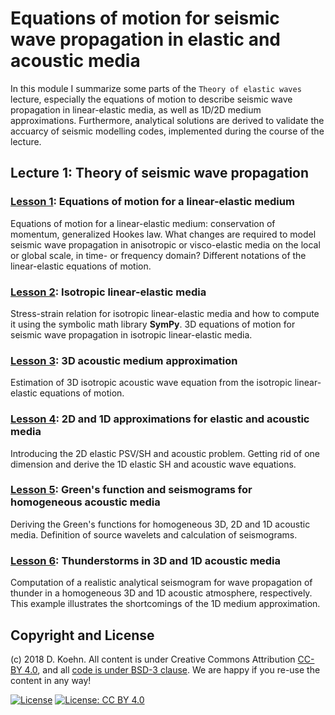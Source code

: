 # Equations of motion for seismic wave propagation in elastic and acoustic media

In this module I summarize some parts of the `Theory of elastic waves` lecture, especially the equations of motion to describe seismic wave propagation in linear-elastic media, as well as 1D/2D medium approximations. Furthermore, analytical 
solutions are derived to validate the accuarcy of seismic modelling codes, implemented during the course of the lecture.

## Lecture 1: Theory of seismic wave propagation

### [Lesson 1](http://nbviewer.ipython.org/urls/github.com/daniel-koehn/Theory-of-seismic-waves-II/tree/master/01_Analytical_solutions/1_Equations_of_motion_elastic_medium.ipynb): Equations of motion for a linear-elastic medium

Equations of motion for a linear-elastic medium: conservation of momentum, generalized Hookes law. What changes are required to model seismic wave propagation in anisotropic or visco-elastic media on the local or global scale, in 
time- or frequency domain? Different notations of the linear-elastic equations of motion.

### [Lesson 2](http://nbviewer.ipython.org/urls/github.com/daniel-koehn/Theory-of-seismic-waves-II/tree/master/01_Analytical_solutions/2_Isotropic_elastic_medium.ipynb): Isotropic linear-elastic media

Stress-strain relation for isotropic linear-elastic media and how to compute it using the symbolic math library **SymPy**. 3D equations of motion for seismic wave propagation in isotropic linear-elastic media.

### [Lesson 3](http://nbviewer.ipython.org/urls/github.com/daniel-koehn/Theory-of-seismic-waves-II/tree/master/01_Analytical_solutions/3_Acoustic_medium.ipynb): 3D acoustic medium approximation

Estimation of 3D isotropic acoustic wave equation from the isotropic linear-elastic equations of motion.

### [Lesson 4](http://nbviewer.ipython.org/urls/github.com/daniel-koehn/Theory-of-seismic-waves-II/tree/master/01_Analytical_solutions/4_2D_1D_elastic_acoustic_approx.ipynb): 2D and 1D approximations for elastic and acoustic media

Introducing the 2D elastic PSV/SH and acoustic problem. Getting rid of one dimension and derive the 1D elastic SH and acoustic wave equations.

### [Lesson 5](http://nbviewer.ipython.org/urls/github.com/daniel-koehn/Theory-of-seismic-waves-II/tree/master/01_Analytical_solutions/5_Greens_function_acoustic_1-3D.ipynb): Green's function and seismograms for homogeneous acoustic media

Deriving the Green's functions for homogeneous 3D, 2D and 1D acoustic media. Definition of source wavelets and calculation of seismograms.

### [Lesson 6](https://nbviewer.jupyter.org/github/daniel-koehn/Theory-of-seismic-waves-II/blob/master/01_Analytical_solutions/6_Thunderstorm_in_1D-3D_acoustic_media.ipynb): Thunderstorms in 3D and 1D acoustic media

Computation of a realistic analytical seismogram for wave propagation of thunder in a homogeneous 3D and 1D acoustic atmosphere, respectively. This example illustrates the shortcomings of the 1D medium approximation.

## Copyright and License

(c) 2018 D. Koehn. All content is under Creative Commons Attribution [CC-BY 4.0](https://creativecommons.org/licenses/by/4.0/legalcode.txt), and all [code is under BSD-3 clause](https://github.com/engineersCode/EngComp/blob/master/LICENSE). We are happy if you re-use the content in any way!

[![License](https://img.shields.io/badge/License-BSD%203--Clause-blue.svg)](https://opensource.org/licenses/BSD-3-Clause) [![License: CC BY 4.0](https://img.shields.io/badge/License-CC%20BY%204.0-lightgrey.svg)](https://creativecommons.org/licenses/by/4.0/)
